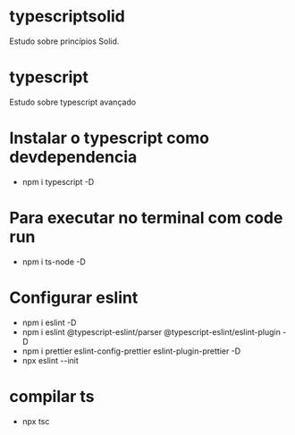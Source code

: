 # typescriptsolid
Estudo sobre princípios Solid.

# typescript

Estudo sobre typescript avançado

# Instalar o typescript como devdependencia

- npm i typescript -D

# Para executar no terminal com code run

- npm i ts-node -D

# Configurar eslint

- npm i eslint -D
- npm i eslint @typescript-eslint/parser @typescript-eslint/eslint-plugin -D
- npm i prettier eslint-config-prettier eslint-plugin-prettier -D
- npx eslint --init

# compilar ts

- npx tsc
